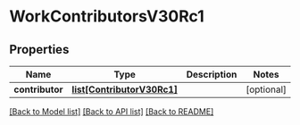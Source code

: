 # WorkContributorsV30Rc1

## Properties
Name | Type | Description | Notes
------------ | ------------- | ------------- | -------------
**contributor** | [**list[ContributorV30Rc1]**](ContributorV30Rc1.md) |  | [optional] 

[[Back to Model list]](../README.md#documentation-for-models) [[Back to API list]](../README.md#documentation-for-api-endpoints) [[Back to README]](../README.md)

